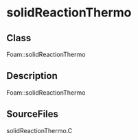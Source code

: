 # solidReactionThermo 
## Class
Foam::solidReactionThermo

## Description
Foam::solidReactionThermo

## SourceFiles
solidReactionThermo.C

